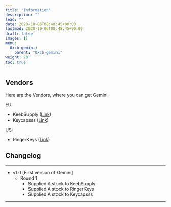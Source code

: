 ```yaml
---
title: "Information"
description: ""
lead: ""
date: 2020-10-06T08:48:45+00:00
lastmod: 2020-10-06T08:48:45+00:00
draft: false
images: []
menu:
  0xcb-gemini:
    parent: "0xcb-gemini"
weight: 20
toc: true
---
```


## Vendors

Here are the Vendors, where you can get Gemini.

EU:

- KeebSupply ([Link](https://keeb.supply/products/0xcb-gemini))
- Keycapsss ([Link](https://keycapsss.com/keyboard-parts/mcu-controller/277/0xcb-gemini-waveshare-rp2040-zero-compatible-microcontroller))

US:

- RingerKeys ([Link](https://ringerkeys.com/products/0xcb-gemini))

## Changelog

---

- v1.0 [First version of Gemini]
  - Round 1
    - Supplied A stock to KeebSupply
    - Supplied A stock to RingerKeys
    - Supplied A stock to Keycapsss

---
